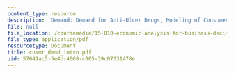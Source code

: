 ```yaml
---
content_type: resource
description: 'Demand: Demand for Anti-Ulcer Drugs, Modeling of Consumer Choice.'
file: null
file_location: /coursemedia/15-010-economic-analysis-for-business-decisions-fall-2004/57641ac55e4d4068c00539c07031478e_cnsmr_dmnd_intro.pdf
file_type: application/pdf
resourcetype: Document
title: cnsmr_dmnd_intro.pdf
uid: 57641ac5-5e4d-4068-c005-39c07031478e
---
```

